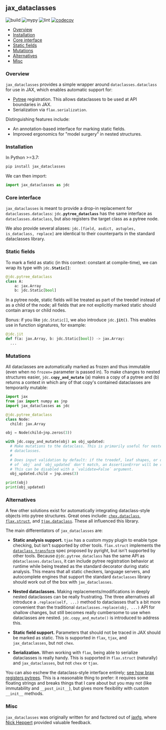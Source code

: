 ## jax_dataclasses

![build](https://github.com/brentyi/jax_dataclasses/workflows/build/badge.svg)
![mypy](https://github.com/brentyi/jax_dataclasses/workflows/mypy/badge.svg?branch=main)
![lint](https://github.com/brentyi/jax_dataclasses/workflows/lint/badge.svg)
[![codecov](https://codecov.io/gh/brentyi/jax_dataclasses/branch/main/graph/badge.svg?token=fFSx7CeKlW)](https://codecov.io/gh/brentyi/jax_dataclasses)

<!-- vim-markdown-toc GFM -->

- [Overview](#overview)
- [Installation](#installation)
- [Core interface](#core-interface)
- [Static fields](#static-fields)
- [Mutations](#mutations)
- [Alternatives](#alternatives)
- [Misc](#misc)

<!-- vim-markdown-toc -->

### Overview

`jax_dataclasses` provides a simple wrapper around `dataclasses.dataclass` for use in
JAX, which enables automatic support for:

- [Pytree](https://jax.readthedocs.io/en/latest/pytrees.html) registration. This
  allows dataclasses to be used at API boundaries in JAX.
- Serialization via `flax.serialization`.

Distinguishing features include:

- An annotation-based interface for marking static fields.
- Improved ergonomics for "model surgery" in nested structures.

### Installation

In Python >=3.7:

```bash
pip install jax_dataclasses
```

We can then import:

```python
import jax_dataclasses as jdc
```

### Core interface

`jax_dataclasses` is meant to provide a drop-in replacement for
`dataclasses.dataclass`: <code>jdc.<strong>pytree_dataclass</strong></code> has
the same interface as `dataclasses.dataclass`, but also registers the target
class as a pytree node.

We also provide several aliases:
`jdc.[field, asdict, astuples, is_dataclass, replace]` are identical to
their counterparts in the standard dataclasses library.

### Static fields

To mark a field as static (in this context: constant at compile-time), we can
wrap its type with <code>jdc.<strong>Static[]</strong></code>:

```python
@jdc.pytree_dataclass
class A:
    a: jax.Array
    b: jdc.Static[bool]
```

In a pytree node, static fields will be treated as part of the treedef instead
of as a child of the node; all fields that are not explicitly marked static
should contain arrays or child nodes.

Bonus: if you like `jdc.Static[]`, we also introduce
<code>jdc.<strong>jit()</strong></code>. This enables use in function
signatures, for example:

```python
@jdc.jit
def f(a: jax.Array, b: jdc.Static[bool]) -> jax.Array:
  ...
```

### Mutations

All dataclasses are automatically marked as frozen and thus immutable (even when
no `frozen=` parameter is passed in). To make changes to nested structures
easier, <code>jdc.<strong>copy_and_mutate</strong></code> (a) makes a copy of a
pytree and (b) returns a context in which any of that copy's contained
dataclasses are temporarily mutable:

```python
import jax
from jax import numpy as jnp
import jax_dataclasses as jdc

@jdc.pytree_dataclass
class Node:
  child: jax.Array

obj = Node(child=jnp.zeros(3))

with jdc.copy_and_mutate(obj) as obj_updated:
  # Make mutations to the dataclass. This is primarily useful for nested
  # dataclasses.
  #
  # Does input validation by default: if the treedef, leaf shapes, or dtypes
  # of `obj` and `obj_updated` don't match, an AssertionError will be raised.
  # This can be disabled with a `validate=False` argument.
  obj_updated.child = jnp.ones(3)

print(obj)
print(obj_updated)
```

### Alternatives

A few other solutions exist for automatically integrating dataclass-style
objects into pytree structures. Great ones include:
[`chex.dataclass`](https://github.com/deepmind/chex),
[`flax.struct`](https://github.com/google/flax), and
[`tjax.dataclass`](https://github.com/NeilGirdhar/tjax). These all influenced
this library.

The main differentiators of `jax_dataclasses` are:

- **Static analysis support.** `tjax` has a custom mypy plugin to enable type
  checking, but isn't supported by other tools. `flax.struct` implements the
  [`dataclass_transform`](https://github.com/microsoft/pyright/blob/main/specs/dataclass_transforms.md)
  spec proposed by pyright, but isn't supported by other tools. Because
  `@jdc.pytree_dataclass` has the same API as `@dataclasses.dataclass`, it can
  include pytree registration behavior at runtime while being treated as the
  standard decorator during static analysis. This means that all static
  checkers, language servers, and autocomplete engines that support the standard
  `dataclasses` library should work out of the box with `jax_dataclasses`.

- **Nested dataclasses.** Making replacements/modifications in deeply nested
  dataclasses can be really frustrating. The three alternatives all introduce a
  `.replace(self, ...)` method to dataclasses that's a bit more convenient than
  the traditional `dataclasses.replace(obj, ...)` API for shallow changes, but
  still becomes really cumbersome to use when dataclasses are nested.
  `jdc.copy_and_mutate()` is introduced to address this.

- **Static field support.** Parameters that should not be traced in JAX should
  be marked as static. This is supported in `flax`, `tjax`, and
  `jax_dataclasses`, but not `chex`.

- **Serialization.** When working with `flax`, being able to serialize
  dataclasses is really handy. This is supported in `flax.struct` (naturally)
  and `jax_dataclasses`, but not `chex` or `tjax`.

You can also eschew the dataclass-style interface entirely;
[see how brax registers pytrees](https://github.com/google/brax/blob/730e05d4af58eada5b49a44e849107d76e386b9a/brax/pytree.py).
This is a reasonable thing to prefer: it requires some floating strings and
breaks things that I care about but you may not (like immutability and
`__post_init__`), but gives more flexibility with custom `__init__` methods.

### Misc

`jax_dataclasses` was originally written for and factored out of
[jaxfg](http://github.com/brentyi/jaxfg), where
[Nick Heppert](https://github.com/SuperN1ck) provided valuable feedback.
